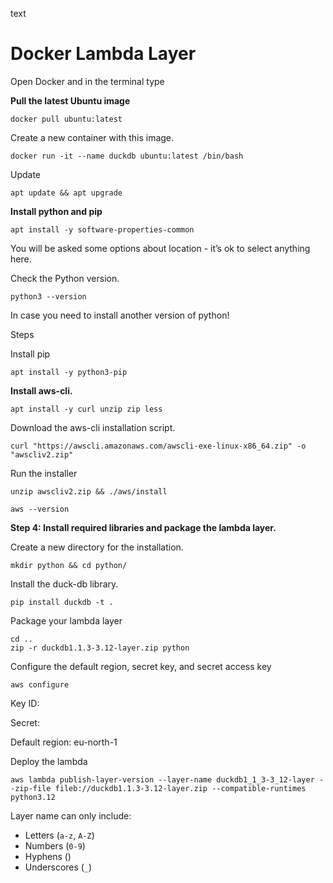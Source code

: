 text 

# Docker Lambda Layer

Open Docker and in the terminal type 

**Pull the latest Ubuntu image**

```
docker pull ubuntu:latest
```

Create a new container with this image.

```
docker run -it --name duckdb ubuntu:latest /bin/bash
```

Update

```
apt update && apt upgrade
```

**Install python and pip**

```
apt install -y software-properties-common
```

You will be asked some options about location - it’s ok to select anything here.

Check the Python version.

```
python3 --version
```

In case you need to install another version of python! 

Steps

Install pip

```
apt install -y python3-pip
```

**Install aws-cli.**

```
apt install -y curl unzip zip less
```

Download the aws-cli installation script.

```
curl "https://awscli.amazonaws.com/awscli-exe-linux-x86_64.zip" -o "awscliv2.zip"
```

Run the installer

```
unzip awscliv2.zip && ./aws/install

aws --version
```

**Step 4: Install required libraries and package the lambda layer.**

Create a new directory for the installation.

```
mkdir python && cd python/
```

Install the duck-db library.

```
pip install duckdb -t .
```

Package your lambda layer

```
cd ..
zip -r duckdb1.1.3-3.12-layer.zip python
```

Configure the default region, secret key, and secret access key

```
aws configure
```

Key ID:

Secret:

Default region: eu-north-1

Deploy the lambda

```
aws lambda publish-layer-version --layer-name duckdb1_1_3-3_12-layer --zip-file fileb://duckdb1.1.3-3.12-layer.zip --compatible-runtimes python3.12

```

Layer name can only include:

- Letters (`a-z`, `A-Z`)
- Numbers (`0-9`)
- Hyphens ()
- Underscores (`_`)
